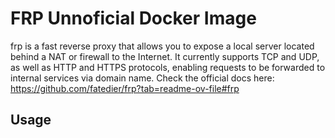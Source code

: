 # FRP Unnoficial Docker Image

frp is a fast reverse proxy that allows you to expose a local server located behind a NAT or firewall to the Internet. It currently supports TCP and UDP, as well as HTTP and HTTPS protocols, enabling requests to be forwarded to internal services via domain name. Check the official docs here: https://github.com/fatedier/frp?tab=readme-ov-file#frp

## Usage

